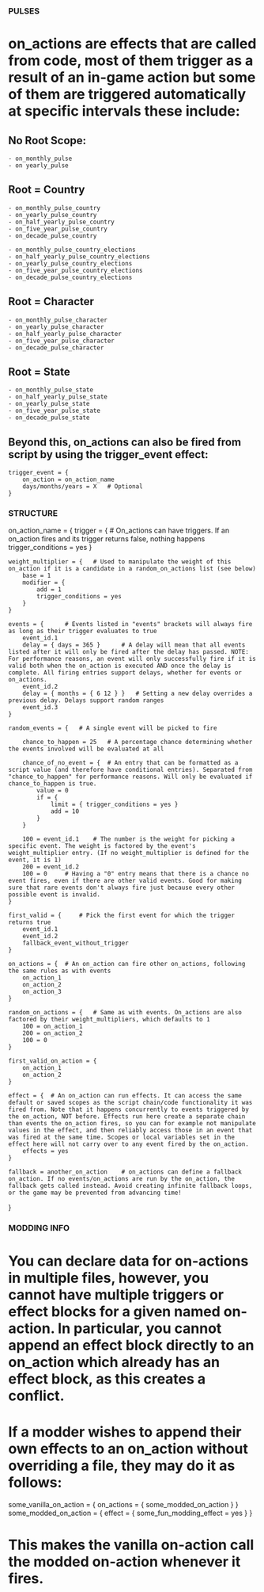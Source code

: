 ﻿### PULSES ###
# on_actions are effects that are called from code, most of them trigger as a result of an in-game action but some of them are triggered automatically at specific intervals these include:

## No Root Scope:
	- on_monthly_pulse
	- on yearly_pulse

## Root = Country
	- on_monthly_pulse_country
	- on_yearly_pulse_country
	- on_half_yearly_pulse_country
	- on_five_year_pulse_country
	- on_decade_pulse_country

	- on_monthly_pulse_country_elections
	- on_half_yearly_pulse_country_elections
	- on_yearly_pulse_country_elections
	- on_five_year_pulse_country_elections
	- on_decade_pulse_country_elections

## Root = Character
	- on_monthly_pulse_character
	- on_yearly_pulse_character
	- on_half_yearly_pulse_character
	- on_five_year_pulse_character
	- on_decade_pulse_character

## Root = State
	- on_monthly_pulse_state
	- on_half_yearly_pulse_state
	- on_yearly_pulse_state
	- on_five_year_pulse_state
	- on_decade_pulse_state


## Beyond this, on_actions can also be fired from script by using the trigger_event effect:
	trigger_event = {
		on_action = on_action_name
		days/months/years = X  	# Optional
	}


### STRUCTURE ###

on_action_name = {
	trigger = {			# On_actions can have triggers. If an on_action fires and its trigger returns false, nothing happens
		trigger_conditions = yes
	}

	weight_multiplier = {	# Used to manipulate the weight of this on_action if it is a candidate in a random_on_actions list (see below)
		base = 1
		modifier = {
			add = 1
			trigger_conditions = yes
		}
	}

	events = {		# Events listed in "events" brackets will always fire as long as their trigger evaluates to true
		event_id.1
		delay = { days = 365 }		# A delay will mean that all events listed after it will only be fired after the delay has passed. NOTE: For performance reasons, an event will only successfully fire if it is valid both when the on_action is executed AND once the delay is complete. All firing entries support delays, whether for events or on_actions.
		event_id.2
		delay = { months = { 6 12 } }	# Setting a new delay overrides a previous delay. Delays support random ranges
		event_id.3
	}
	
	random_events = {	# A single event will be picked to fire
		
		chance_to_happen = 25	# A percentage chance determining whether the events involved will be evaluated at all

		chance_of_no_event = { 	# An entry that can be formatted as a script value (and therefore have conditional entries). Separated from "chance_to_happen" for performance reasons. Will only be evaluated if chance_to_happen is true.
			value = 0
			if = {
				limit = { trigger_conditions = yes }
				add = 10
			}
		}

		100 = event_id.1 	# The number is the weight for picking a specific event. The weight is factored by the event's weight_multiplier entry. (If no weight_multiplier is defined for the event, it is 1)
		200 = event_id.2
		100 = 0		# Having a "0" entry means that there is a chance no event fires, even if there are other valid events. Good for making sure that rare events don't always fire just because every other possible event is invalid.
	}

	first_valid = {		# Pick the first event for which the trigger returns true
		event_id.1
		event_id.2
		fallback_event_without_trigger
	}

	on_actions = {	# An on_action can fire other on_actions, following the same rules as with events
		on_action_1
		on_action_2
		on_action_3
	}

	random_on_actions = {	# Same as with events. On_actions are also factored by their weight_multipliers, which defaults to 1
		100 = on_action_1
		200 = on_action_2
		100 = 0
	}

	first_valid_on_action = {
		on_action_1
		on_action_2
	}

	effect = { 	# An on_action can run effects. It can access the same default or saved scopes as the script chain/code functionality it was fired from. Note that it happens concurrently to events triggered by the on_action, NOT before. Effects run here create a separate chain than events the on_action fires, so you can for example not manipulate values in the effect, and then reliably access those in an event that was fired at the same time. Scopes or local variables set in the effect here will not carry over to any event fired by the on_action.
		effects = yes
	}

	fallback = another_on_action 	# on_actions can define a fallback on_action. If no events/on_actions are run by the on_action, the fallback gets called instead. Avoid creating infinite fallback loops, or the game may be prevented from advancing time!
}

### MODDING INFO ###

# You can declare data for on-actions in multiple files, however, you cannot have multiple triggers or effect blocks for a given named on-action. In particular, you cannot append an effect block directly to an on_action which already has an effect block, as this creates a conflict. 

# If a modder wishes to append their own effects to an on_action without overriding a file, they may do it as follows:

some_vanilla_on_action = {
	on_actions = { some_modded_on_action }
}
some_modded_on_action = {
	effect = {
		some_fun_modding_effect = yes
	}
}

# This makes the vanilla on-action call the modded on-action whenever it fires.
